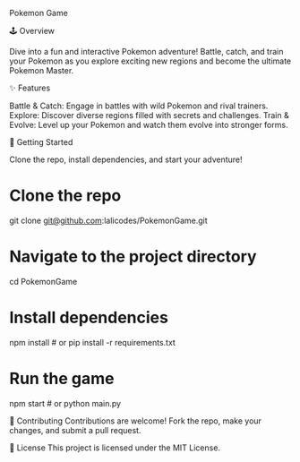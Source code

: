 Pokemon Game


🕹️ Overview

Dive into a fun and interactive Pokemon adventure! Battle, catch, and train your Pokemon as you explore exciting new regions and become the ultimate Pokemon Master.


✨ Features

Battle & Catch: Engage in battles with wild Pokemon and rival trainers.
Explore: Discover diverse regions filled with secrets and challenges.
Train & Evolve: Level up your Pokemon and watch them evolve into stronger forms.


🚀 Getting Started

Clone the repo, install dependencies, and start your adventure!
# Clone the repo
git clone git@github.com:lalicodes/PokemonGame.git

# Navigate to the project directory
cd PokemonGame

# Install dependencies
npm install  # or pip install -r requirements.txt

# Run the game
npm start  # or python main.py


🤝 Contributing
Contributions are welcome! Fork the repo, make your changes, and submit a pull request.



📜 License
This project is licensed under the MIT License.

